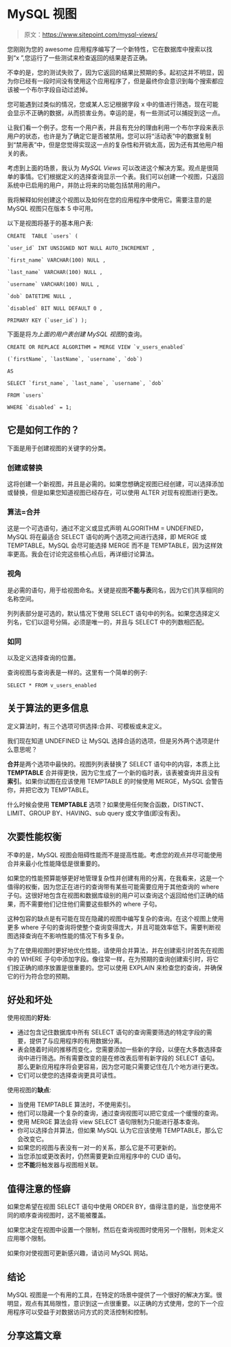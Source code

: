 # MySQL 视图

> 原文：<https://www.sitepoint.com/mysql-views/>

您刚刚为您的 awesome 应用程序编写了一个新特性，它在数据库中搜索以找到“x ”,您运行了一些测试来检查返回的结果是否正确。

不幸的是，您的测试失败了，因为它返回的结果比预期的多。起初这并不明显，因为你已经有一段时间没有使用这个应用程序了，但是最终你会意识到每个搜索都应该被一个布尔字段自动过滤掉。

您可能遇到过类似的情况，您或某人忘记根据字段 x 中的值进行筛选，现在可能会显示不正确的数据，从而损害业务。幸运的是，有一些测试可以捕捉到这一点。

让我们看一个例子。您有一个用户表，并且有充分的理由利用一个布尔字段来表示用户的状态，也许是为了确定它是否被禁用。您可以将“活动表”中的数据复制到“禁用表”中，但是您觉得实现这一点的复杂性和开销太高，因为还有其他用户相关的表。

考虑到上面的场景，我认为 *MySQL Views* 可以改进这个解决方案。观点是很简单的事情。它们根据定义的选择查询显示一个表。我们可以创建一个视图，只返回系统中已启用的用户，并防止将来的功能包括禁用的用户。

我将解释如何创建这个视图以及如何在您的应用程序中使用它。需要注意的是 MySQL 视图只在版本 5 中可用。

以下是视图将基于的基本用户表:

```
CREATE  TABLE `users` (

`user_id` INT UNSIGNED NOT NULL AUTO_INCREMENT ,

`first_name` VARCHAR(100) NULL ,

`last_name` VARCHAR(100) NULL ,

`username` VARCHAR(100) NULL ,

`dob` DATETIME NULL ,

`disabled` BIT NULL DEFAULT 0 ,

PRIMARY KEY (`user_id`) );
```

下面是将*为上面的用户表创建 MySQL 视图*的查询。

```
CREATE OR REPLACE ALGORITHM = MERGE VIEW `v_users_enabled`

(`firstName`, `lastName`, `username`, `dob`)

AS

SELECT `first_name`, `last_name`, `username`, `dob`

FROM `users`

WHERE `disabled` = 1;
```

## 它是如何工作的？

下面是用于创建视图的关键字的分类。

### 创建或替换

这将创建一个新视图，并且是必需的。如果您想确定视图已经创建，可以选择添加或替换，但是如果您知道视图已经存在，可以使用 ALTER 对现有视图进行更改。

### 算法=合并

这是一个可选语句，通过不定义或显式声明 ALGORITHM = UNDEFINED，MySQL 将在最适合 SELECT 语句的两个选项之间进行选择，即 MERGE 或 TEMPTABLE。MySQL 会尽可能选择 MERGE 而不是 TEMPTABLE，因为这样效率更高。我会在讨论完这些核心点后，再详细讨论算法。

### 视角

是必需的语句，用于给视图命名。关键是视图**不能与表**同名，因为它们共享相同的名称空间。

列列表部分是可选的，默认情况下使用 SELECT 语句中的列名。如果您选择定义列名，它们以逗号分隔，必须是唯一的，并且与 SELECT 中的列数相匹配。

### 如同

以及定义选择查询的位置。

查询视图与查询表是一样的。这里有一个简单的例子:

```
SELECT * FROM v_users_enabled
```

## 关于算法的更多信息

定义算法时，有三个选项可供选择:合并、可模板或未定义。

我们现在知道 UNDEFINED 让 MySQL 选择合适的选项，但是另外两个选项是什么意思呢？

**合并**是两个选项中最快的。视图列列表替换了 SELECT 语句中的内容，本质上比 **TEMPTABLE** 合并得更快，因为它生成了一个新的临时表，该表被查询并且没有**索引**。如果你试图在应该使用 TEMPTABLE 的时候使用 MERGE，MySQL 会警告你，并把它改为 TEMPTABLE。

什么时候会使用 **TEMPTABLE** 选项？如果使用任何聚合函数，DISTINCT、LIMIT、GROUP BY、HAVING、sub query 或文字值(即没有表)。

## 次要性能权衡

不幸的是，MySQL 视图会阻碍性能而不是提高性能。考虑您的观点并尽可能使用合并来最小化性能降低是很重要的。

如果您的性能预算能够更好地管理复杂性并创建有用的分离，在我看来，这是一个值得的权衡，因为您正在进行的查询带有某些可能需要应用于其他查询的 where 子句。这很好地包含在视图和数据库级别的用户可以查询这个返回给他们正确的结果，而不需要他们记住他们需要这些额外的 where 子句。

这种包容的缺点是有可能在现在隐藏的视图中编写复杂的查询。在这个视图上使用更多 where 子句的查询将使整个查询变得庞大，并且可能效率低下。需要判断视图选择查询在不影响性能的情况下有多复杂。

为了在使用视图时更好地优化性能，请使用合并算法，并在创建索引时首先在视图中的 WHERE 子句中添加字段。像往常一样，在为预期的查询创建索引时，将它们按正确的顺序放置是很重要的。您可以使用 EXPLAIN 来检查您的查询，并确保它的行为符合您的预期。

## 好处和坏处

使用视图的**好处**:

*   通过包含记住数据库中所有 SELECT 语句的查询需要筛选的特定字段的需要，提供了与应用程序的有用数据分离。
*   表会随着时间的推移而变化，您需要添加一些新的字段，以便在大多数选择查询中进行筛选。所有需要改变的是在修改表后带有新字段的 SELECT 语句。那么更新应用程序将会更容易，因为您可能只需要记住在几个地方进行更改。
*   它们可以使您的选择查询更具可读性。

使用视图的**缺点**:

*   当使用 TEMPTABLE 算法时，不使用索引。
*   他们可以隐藏一个复杂的查询，通过查询视图可以把它变成一个缓慢的查询。
*   使用 MERGE 算法会将 view SELECT 语句限制为只能进行基本查询。
*   你可以选择合并算法，但如果 MySQL 认为它应该使用 TEMPTABLE，那么它会改变它。
*   如果您的视图与表没有一对一的关系，那么它是不可更新的。
*   当您添加或更改表时，仍然需要更新应用程序中的 CUD 语句。
*   您**不能**将触发器与视图相关联。

## 值得注意的怪癖

如果您希望在视图 SELECT 语句中使用 ORDER BY，值得注意的是，当您使用不同的顺序查询视图时，这不能被覆盖。

如果您决定在视图中设置一个限制，然后在查询视图时使用另一个限制，则未定义应用哪个限制。

如果你对使视图可更新感兴趣，请访问 MySQL 网站。

## 结论

MySQL 视图是一个有用的工具，在特定的场景中提供了一个很好的解决方案。很明显，观点有其局限性，意识到这一点很重要。以正确的方式使用，您的下一个应用程序可以受益于对数据访问方式的灵活控制和控制。

## 分享这篇文章